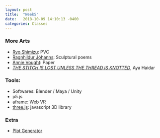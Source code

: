 ```yaml
---
layout: post
title:  "Week5"
date:   2018-10-09 14:10:13 -0400
categories: Classes
---
```


### More Arts
* [Ryo Shimizu](https://ryoshimizu.jp): PVC
* [Ragnhildur Jóhanns](http://ragnhildurjohanns.com/): Sculptural poems
* [Annie Vought](http://annievought.com/): Paper
* *[THE STITCH IS LOST UNLESS THE THREAD IS KNOTTED](http://www.bischoffweiss.com/artists/11-aya-haidar/works/168/)*, Aya Haidar

### Tools:
* Softwares: Blender / Maya / Unity
* p5.js
* [aframe](https://aframe.io/): Web VR
* [three.js](https://threejs.org/): javascript 3D library

### Extra
* [Plot Generator](plot-generator.org.uk)

